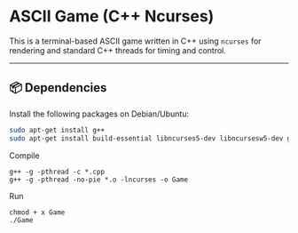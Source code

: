 # ASCII Game (C++ Ncurses)

This is a terminal-based ASCII game written in C++ using `ncurses` for rendering and standard C++ threads for timing and control.

---

## 📦 Dependencies

Install the following packages on Debian/Ubuntu:

```bash
sudo apt-get install g++
sudo apt-get install build-essential libncurses5-dev libncursesw5-dev gdb valgrind cmake libpthread-stubs0-dev

```

Compile
```
g++ -g -pthread -c *.cpp
g++ -g -pthread -no-pie *.o -lncurses -o Game

```
Run
```
chmod + x Game
./Game
```
